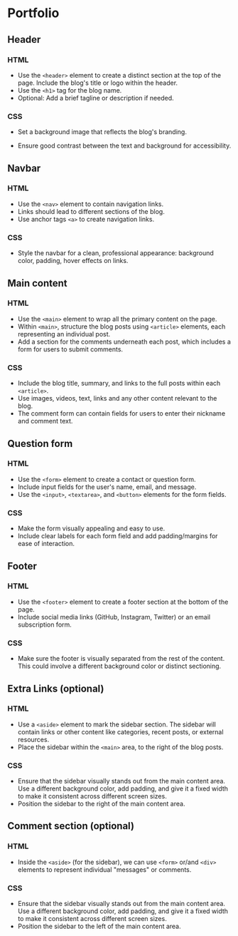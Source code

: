# Portfolio

## Header

### HTML

- Use the `<header>` element to create a distinct section at the top of the page.
Include the blog's title or logo within the header.
- Use the `<h1>` tag for the blog name.
- Optional: Add a brief tagline or description if needed.

### CSS

- Set a background image that reflects the blog's branding.

- Ensure good contrast between the text and background for accessibility.

## Navbar

### HTML

- Use the `<nav>` element to contain navigation links.
- Links should lead to different sections of the blog.
- Use anchor tags `<a>` to create navigation links.

### CSS

- Style the navbar for a clean, professional appearance: background color, padding,
hover effects on links.

## Main content

### HTML

- Use the `<main>` element to wrap all the primary content on the page.
- Within `<main>`, structure the blog posts using `<article>` elements,
each representing an individual post.
- Add a section for the comments underneath each post, which includes a form
for users to submit comments.

### CSS

- Include the blog title, summary, and links to the full posts within each `<article>`.
- Use images, videos, text, links and any other content relevant to the blog.
- The comment form can contain fields for users to enter their nickname and
comment text.

## Question form

### HTML

- Use the `<form>` element to create a contact or question form.
- Include input fields for the user's name, email, and message.
- Use the `<input>`, `<textarea>`, and `<button>` elements for the form fields.

### CSS

- Make the form visually appealing and easy to use.
- Include clear labels for each form field and add padding/margins for ease of interaction.

## Footer

### HTML

- Use the `<footer>` element to create a footer section at the bottom of the page.
- Include social media links (GitHub, Instagram, Twitter) or
an email subscription form.

### CSS

- Make sure the footer is visually separated from the rest of the content.
This could involve a different background color or distinct sectioning.

## Extra Links (optional)

### HTML

- Use a `<aside>` element to mark the sidebar section. The sidebar will contain links
or other content like categories, recent posts, or external resources.
- Place the sidebar within the `<main>` area,
to the right of the blog posts.

### CSS

- Ensure that the sidebar visually stands out from the main content area.
Use a different background color, add padding, and give it a fixed width
to make it consistent across different screen sizes.
- Position the sidebar to the right of the main content area.

## Comment section (optional)

### HTML

- Inside the `<aside>` (for the sidebar), we can use `<form>` or/and `<div>` elements
to represent individual "messages" or comments.

### CSS

- Ensure that the sidebar visually stands out from the main content area.
Use a different background color, add padding, and give it a fixed width
to make it consistent across different screen sizes.
- Position the sidebar to the left of the main content area.
